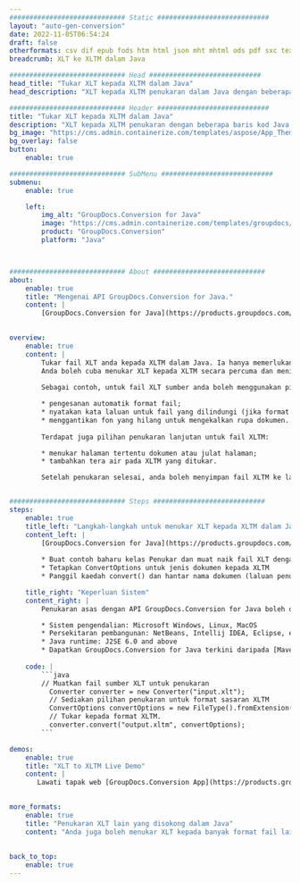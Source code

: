 ```yaml
---
############################# Static ############################
layout: "auto-gen-conversion"
date: 2022-11-05T06:54:24
draft: false
otherformats: csv dif epub fods htm html json mht mhtml ods pdf sxc tex tsv xlam xls xlsb xlsm xlsx xlt xltm xltx xml xps
breadcrumb: XLT ke XLTM dalam Java

############################# Head ############################
head_title: "Tukar XLT kepada XLTM dalam Java"
head_description: "XLT kepada XLTM penukaran dalam Java dengan beberapa baris kod. Tukar lebih 160 format fail menggunakan API penukaran dokumen GroupDocs untuk Java"

############################# Header ############################
title: "Tukar XLT kepada XLTM dalam Java"
description: "XLT kepada XLTM penukaran dengan beberapa baris kod Java."
bg_image: "https://cms.admin.containerize.com/templates/aspose/App_Themes/V3/images/bg/header1.png"
bg_overlay: false
button:
    enable: true

############################# SubMenu ############################
submenu:
    enable: true

    left:
        img_alt: "GroupDocs.Conversion for Java"
        image: "https://cms.admin.containerize.com/templates/groupdocs/images/product-logos/90x90-noborder/groupdocs-conversion-java.png"
        product: "GroupDocs.Conversion"
        platform: "Java"



############################# About ############################
about:
    enable: true
    title: "Mengenai API GroupDocs.Conversion for Java."
    content: |
        [GroupDocs.Conversion for Java](https://products.groupdocs.com/conversion/java/) ialah API penukaran format fail lanjutan untuk menukar antara imej popular dan format dokumen seperti Microsoft Office, OpenDocument, PDF, HTML, e-mel, CAD. dan banyak lagi dengan hanya beberapa baris kod. API asli secara automatik mengesan format dokumen asal dan menawarkan banyak pilihan untuk menyesuaikan dokumen yang ditukar. Bersama-sama dengan fungsi mengekstrak maklumat daripada dokumen, ia juga menyokong caching hasil penukaran ke cakera tempatan secara lalai. Walau bagaimanapun, sebarang jenis storan cache boleh disokong dengan melaksanakan antara muka yang sesuai - Amazon S3, Dropbox, Google Drive, Windows Azure, Reddis atau mana-mana yang lain.
    

overview:
    enable: true
    content: |
        Tukar fail XLT anda kepada XLTM dalam Java. Ia hanya memerlukan beberapa baris kod Java pada mana-mana platform pilihan anda, seperti Windows, Linux, macOS.
        Anda boleh cuba menukar XLT kepada XLTM secara percuma dan menilai kualiti hasil penukaran. Bersama-sama dengan skrip penukaran fail mudah, anda boleh mencuba pilihan yang lebih canggih untuk memuatkan fail sumber XLT dan menyimpan output XLTM. 
        
        Sebagai contoh, untuk fail XLT sumber anda boleh menggunakan pilihan pemuatan berikut:

        * pengesanan automatik format fail;
        * nyatakan kata laluan untuk fail yang dilindungi (jika format fail menyokongnya);
        * menggantikan fon yang hilang untuk mengekalkan rupa dokumen.
        
        Terdapat juga pilihan penukaran lanjutan untuk fail XLTM:

        * menukar halaman tertentu dokumen atau julat halaman;
        * tambahkan tera air pada XLTM yang ditukar.

        Setelah penukaran selesai, anda boleh menyimpan fail XLTM ke laluan fail setempat anda atau ke mana-mana storan pihak ketiga seperti FTP, Amazon S3, Google Drive, Dropbox dll. Sila ambil perhatian - untuk menukar XLT kepada XLTM, anda tidak perlu memasang sebarang perisian tambahan, seperti MS Office, Open Office, Adobe Acrobat Reader dsb.


############################# Steps ############################
steps:
    enable: true
    title_left: "Langkah-langkah untuk menukar XLT kepada XLTM dalam Java"
    content_left: |
        [GroupDocs.Conversion for Java](https://products.groupdocs.com/conversion/java/) membenarkan pembangun menukar fail XLT kepada XLTM dengan mudah dengan beberapa baris kod.
        
        * Buat contoh baharu kelas Penukar dan muat naik fail XLT dengan laluan penuh
        * Tetapkan ConvertOptions untuk jenis dokumen kepada XLTM
        * Panggil kaedah convert() dan hantar nama dokumen (laluan penuh) dan format (XLTM) sebagai parameter

    title_right: "Keperluan Sistem"
    content_right: |
        Penukaran asas dengan API GroupDocs.Conversion for Java boleh dilakukan dengan hanya beberapa baris kod. API kami disokong pada semua platform dan sistem pengendalian utama. Sebelum melaksanakan kod di bawah, pastikan anda mempunyai prasyarat berikut dipasang pada sistem anda.

        * Sistem pengendalian: Microsoft Windows, Linux, MacOS
        * Persekitaran pembangunan: NetBeans, Intellij IDEA, Eclipse, etc.
        * Java runtime: J2SE 6.0 and above
        * Dapatkan GroupDocs.Conversion for Java terkini daripada [Maven](https://repository.groupdocs.com/webapp/#/artifacts/browse/tree/General/repo/com/groupdocs/groupdocs-conversion)
         
    code: |
        ```java    
        // Muatkan fail sumber XLT untuk penukaran
          Converter converter = new Converter("input.xlt");
          // Sediakan pilihan penukaran untuk format sasaran XLTM
          ConvertOptions convertOptions = new FileType().fromExtension("xltm").getConvertOptions();
          // Tukar kepada format XLTM.
          converter.convert("output.xltm", convertOptions);
        ```

demos:
    enable: true
    title: "XLT to XLTM Live Demo"
    content: |
       Lawati tapak web [GroupDocs.Conversion App](https://products.groupdocs.app/conversion/family) kami dan cuba XLT kepada XLTM penukaran sekarang. Demo percuma mempunyai faedah berikut
          

more_formats:
    enable: true
    title: "Penukaran XLT lain yang disokong dalam Java"
    content: "Anda juga boleh menukar XLT kepada banyak format fail lain. Sila lihat senarai di bawah."
       
       
back_to_top:
    enable: true
---
```

